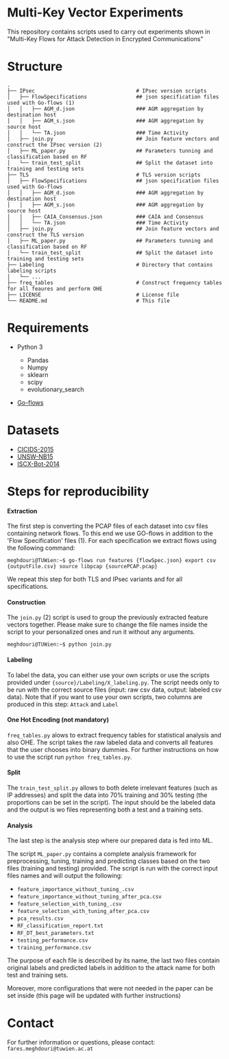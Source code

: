 # Multi-Key Vector Experiments

This repository contains scripts used to carry out experiments shown in "Multi-Key Flows for Attack Detection in Encrypted
Communications"

# Structure
```console
.
├── IPsec                                 # IPsec version scripts
│   ├── FlowSpecifications                ## json specification files used with Go-flows (1)
│   │   ├── AGM_d.json                    ### AGM aggregation by destination host
│   │   ├── AGM_s.json                    ### AGM aggregation by source host
│   │   └── TA.json                       ### Time Activity
│   ├── join.py                           ## Join feature vectors and construct the IPsec version (2)
│   ├── ML_paper.py                       ## Parameters tunning and classification based on RF
│   └── train_test_split                  ## Split the dataset into training and testing sets
├── TLS                                   # TLS version scripts
│   ├── FlowSpecifications                ## json specification files used with Go-flows
│   │   ├── AGM_d.json                    ### AGM aggregation by destination host
│   │   ├── AGM_s.json                    ### AGM aggregation by source host
│   │   ├── CAIA_Consensus.json           ### CAIA and Consensus
│   │   └── TA.json                       ### Time Activity
│   ├── join.py                           ## Join feature vectors and construct the TLS version
│   ├── ML_paper.py                       ## Parameters tunning and classification based on RF
│   └── train_test_split                  ## Split the dataset into training and testing sets
├── Labeling                              # Directory that contains labeling scripts
│   └── ...
├── freq_tables                           # Construct frequency tables for all feaures and perform OHE
├── LICENSE                               # License file
└── README.md                             # This file
```

# Requirements

* Python 3
	* Pandas
	* Numpy
	* sklearn
	* scipy
	* evolutionary_search

* [Go-flows](https://github.com/CN-TU/go-flows)

# Datasets
* [CICIDS-2015](https://www.unb.ca/cic/datasets/ids-2017.html)
* [UNSW-NB15](https://www.unsw.adfa.edu.au/unsw-canberra-cyber/cybersecurity/ADFA-NB15-Datasets/)
* [ISCX-Bot-2014](https://www.unb.ca/cic/datasets/botnet.html)

# Steps for reproducibility

#### Extraction ####
The first step is converting the PCAP files of each dataset into csv files containing network flows. To this end we use GO-flows in addition to the 'Flow Specification' files (1).
For each specification we extract flows using the following command:

```console
meghdouri@TUWien:~$ go-flows run features {flowSpec.json} export csv {outputFile.csv} source libpcap {sourcePCAP.pcap}
```

We repeat this step for both TLS and IPsec variants and for all specifications.

#### Construction ####
The `join.py` (2) script is used to group the previously extracted feature vectors together. Please make sure to change the file names inside the script to your personalized ones and run it without any arguments.

```console
meghdouri@TUWien:~$ python join.py
```

#### Labeling ####
To label the data, you can either use your own scripts or use the scripts provided under `{source}/Labeling/X_labeling.py`. The script needs only to be run with the correct source files (input: raw csv data, output: labeled csv data).
Note that if you want to use your own scripts, two columns are produced in this step: `Attack` and `Label`

#### One Hot Encoding (not mandatory) ####
`freq_tables.py` alows to extract frequency tables for statistical analysis and also OHE.
The script takes the raw labeled data and converts all features that the user chooses into binary dummies. For further instructions on how to use the script run `python freq_tables.py`.

#### Split ####
The `train_test_split.py` allows to both delete irrelevant features (such as IP addresses) and split the data into 70% training and 30% testing (the proportions can be set in the script). The input should be the labeled data and the output is wo files representing both a test and a training sets.

#### Analysis ####
The last step is the analysis step where our prepared data is fed into ML.

The script `ML_paper.py` contains a complete analysis framework for preprocessing, tuning, training and predicting classes based on the two files (training and testing) provided.
The script is run with the correct input files names and will output the following:

* `feature_importance_without_tuning_.csv`             
* `feature_importance_without_tuning_after_pca.csv`
* `feature_selection_with_tuning_.csv`
* `feature_selection_with_tuning_after_pca.csv`
* `pca_results.csv`
* `RF_classification_report.txt`
* `RF_DT_best_parameters.txt`
* `testing_performance.csv`
* `training_performance.csv`

The purpose of each file is described by its name, the last two files contain original labels and predicted labels in addition to the attack name for both test and training sets.

Moreover, more configurations that were not needed in the paper can be set inside (this page will be updated with further instructions)


# Contact
For further information or questions, please contact: `fares.meghdouri@tuwien.ac.at`
